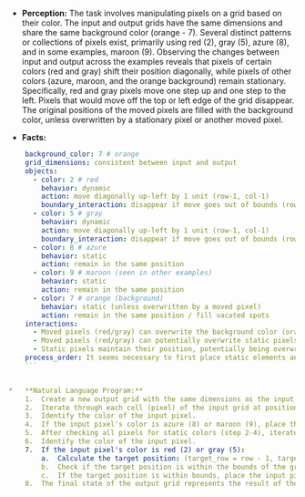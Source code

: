 *   **Perception:** The task involves manipulating pixels on a grid based on their color. The input and output grids have the same dimensions and share the same background color (orange - 7). Several distinct patterns or collections of pixels exist, primarily using red (2), gray (5), azure (8), and in some examples, maroon (9). Observing the changes between input and output across the examples reveals that pixels of certain colors (red and gray) shift their position diagonally, while pixels of other colors (azure, maroon, and the orange background) remain stationary. Specifically, red and gray pixels move one step up and one step to the left. Pixels that would move off the top or left edge of the grid disappear. The original positions of the moved pixels are filled with the background color, unless overwritten by a stationary pixel or another moved pixel.

*   **Facts:**
    
```yaml
    background_color: 7 # orange
    grid_dimensions: consistent between input and output
    objects:
      - color: 2 # red
        behavior: dynamic
        action: move diagonally up-left by 1 unit (row-1, col-1)
        boundary_interaction: disappear if move goes out of bounds (row < 0 or col < 0)
      - color: 5 # gray
        behavior: dynamic
        action: move diagonally up-left by 1 unit (row-1, col-1)
        boundary_interaction: disappear if move goes out of bounds (row < 0 or col < 0)
      - color: 8 # azure
        behavior: static
        action: remain in the same position
      - color: 9 # maroon (seen in other examples)
        behavior: static
        action: remain in the same position
      - color: 7 # orange (background)
        behavior: static (unless overwritten by a moved pixel)
        action: remain in the same position / fill vacated spots
    interactions:
      - Moved pixels (red/gray) can overwrite the background color (orange) in their new location.
      - Moved pixels (red/gray) can potentially overwrite static pixels (azure/maroon) if their target destination coincides, although this specific interaction isn't explicitly shown in train_3 but is implied by the overwrite logic. Based on the examples, it seems more likely they just overwrite the background. Let's assume the moved pixels overwrite whatever is at the target location.
      - Static pixels maintain their position, potentially being overwritten by moved pixels landing on them.
    process_order: It seems necessary to first place static elements and then place the dynamic elements in their new positions. Alternatively, initialize with background, place static elements, then place moved elements.
    ```


*   **Natural Language Program:**
    1.  Create a new output grid with the same dimensions as the input grid, initially filled entirely with the background color (orange - 7).
    2.  Iterate through each cell (pixel) of the input grid at position (row, column).
    3.  Identify the color of the input pixel.
    4.  If the input pixel's color is azure (8) or maroon (9), place this same color at the corresponding position (row, column) in the output grid.
    5.  After checking all pixels for static colors (step 2-4), iterate through each cell (pixel) of the input grid again at position (row, column).
    6.  Identify the color of the input pixel.
    7.  If the input pixel's color is red (2) or gray (5):
        a.  Calculate the target position: (target_row = row - 1, target_column = column - 1).
        b.  Check if the target position is within the bounds of the grid (target_row >= 0 and target_column >= 0).
        c.  If the target position is within bounds, place the input pixel's color (red or gray) at the target position (target_row, target_column) in the output grid, potentially overwriting any color previously placed there (background or static color).
    8.  The final state of the output grid represents the result of the transformation.